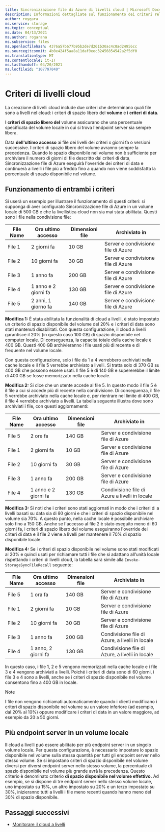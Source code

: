 ```yaml
---
title: Sincronizzazione file di Azure di livelli cloud | Microsoft Docs
description: Informazioni dettagliate sul funzionamento dei criteri relativi alla data e allo spazio disponibile nel volume per scenari diversi.
author: roygara
ms.service: storage
ms.topic: conceptual
ms.date: 04/13/2021
ms.author: rogarana
ms.subservice: files
ms.openlocfilehash: 4376a57b677b95b2de7d261b30ac4c0ad24956cc
ms.sourcegitcommit: 4b0e424f5aa8a11daf0eec32456854542a2f5df0
ms.translationtype: MT
ms.contentlocale: it-IT
ms.lasthandoff: 04/20/2021
ms.locfileid: "107797040"
---
```

# <a name="cloud-tiering-policies"></a>Criteri di livelli cloud

La creazione di livelli cloud include due criteri che determinano quali file sono a livelli nel cloud: i criteri di spazio libero del **volume** e **i criteri di data.**

I **criteri di spazio libero del** volume assicurano che una percentuale specificata del volume locale in cui si trova l'endpoint server sia sempre libera. 

Data **dell'ultimo accesso** ai file dei livelli dei criteri x giorni fa o versioni successive. I criteri di spazio libero del volume avranno sempre la precedenza. Quando lo spazio disponibile nel volume non è sufficiente per archiviare il numero di giorni di file descritto dai criteri di data, Sincronizzazione file di Azure eseguirà l'override dei criteri di data e continuerà a livelli i file più a freddo fino a quando non viene soddisfatta la percentuale di spazio disponibile nel volume.

## <a name="how-both-policies-work-together"></a>Funzionamento di entrambi i criteri

Si userà un esempio per illustrare il funzionamento di questi criteri: si supponga di aver configurato Sincronizzazione file di Azure in un volume locale di 500 GB e che la livellistica cloud non sia mai stata abilitata. Questi sono i file nella condivisione file:

|File Name |Ora ultimo accesso  |Dimensioni file  |Archiviato in |
|----------|------------------|-----------|----------|
|File 1    | 2 giorni fa  | 10 GB | Server e condivisione file di Azure
|File 2    | 10 giorni fa | 30 GB | Server e condivisione file di Azure
|File 3    | 1 anno fa | 200 GB | Server e condivisione file di Azure
|File 4    | 1 anno e 2 giorni fa | 130 GB | Server e condivisione file di Azure
|File 5    | 2 anni, 1 giorno fa | 140 GB | Server e condivisione file di Azure

**Modifica 1:** È stata abilitata la funzionalità di cloud a livelli, è stato impostato un criterio di spazio disponibile del volume del 20% e i criteri di data sono stati mantenuti disabilitati. Con questa configurazione, il cloud a livelli garantisce il 20% (in questo caso 100 GB) di spazio disponibile nel computer locale. Di conseguenza, la capacità totale della cache locale è 400 GB. Questi 400 GB archivieranno i file usati più di recente e di frequente nel volume locale.

Con questa configurazione, solo i file da 1 a 4 verrebbero archiviati nella cache locale e il file 5 verrebbe archiviato a livelli. Si tratta solo di 370 GB su 400 GB che possono essere usati. Il file 5 è di 140 GB e supererebbe il limite di 400 GB se fosse memorizzato nella cache locale. 

**Modifica 2:** Si dice che un utente accede al file 5. In questo modo il file 5 è il file a cui si accede più di recente nella condivisione. Di conseguenza, il file 5 verrebbe archiviato nella cache locale e, per rientrare nel limite di 400 GB, il file 4 verrebbe archiviato a livelli. La tabella seguente illustra dove sono archiviati i file, con questi aggiornamenti:

|File Name |Ora ultimo accesso  |Dimensioni file  |Archiviato in |
|----------|------------------|-----------|----------|
|File 5    | 2 ore fa | 140 GB | Server e condivisione file di Azure
|File 1    | 2 giorni fa  | 10 GB | Server e condivisione file di Azure
|File 2    | 10 giorni fa | 30 GB | Server e condivisione file di Azure
|File 3    | 1 anno fa | 200 GB | Server e condivisione file di Azure
|File 4    | 1 anno e 2 giorni fa | 130 GB | Condivisione file di Azure a livelli in locale

**Modifica 3:** Si noti che i criteri sono stati aggiornati in modo che i criteri di a livelli basati su data sia di 60 giorni e che i criteri di spazio disponibile nel volume sia 70%. A questo punto, nella cache locale è possibile archiviare solo fino a 150 GB. Anche se l'accesso al file 2 è stato eseguito meno di 60 giorni fa, i criteri di spazio libero del volume eseguiranno l'override dei criteri di data e il file 2 viene a livelli per mantenere il 70% di spazio disponibile locale.

**Modifica 4:** Se i criteri di spazio disponibile nel volume sono stati modificati al 20% e quindi usati per richiamare tutti i file che si adattano all'unità locale rispettando i criteri di livelli cloud, la tabella sarà simile alla `Invoke-StorageSyncFileRecall` seguente:

|File Name |Ora ultimo accesso  |Dimensioni file  |Archiviato in |
|----------|------------------|-----------|----------|
|File 5    | 1 ora fa  | 140 GB | Server e condivisione file di Azure
|File 1    | 2 giorni fa  | 10 GB | Server e condivisione file di Azure
|File 2    | 10 giorni fa | 30 GB | Server e condivisione file di Azure
|File 3    | 1 anno fa | 200 GB | Condivisione file di Azure, a livelli in locale
|File 4    | 1 anno, 2 giorni fa | 130 GB | Condivisione file di Azure, a livelli in locale

In questo caso, i file 1, 2 e 5 vengono memorizzati nella cache locale e i file 3 e 4 vengono archiviati a livelli. Poiché i criteri di data sono di 60 giorni, i file 3 e 4 sono a livelli, anche se i criteri di spazio disponibile nel volume consentono fino a 400 GB in locale.

> [!NOTE] 
> I file non vengono richiamati automaticamente quando i clienti modificano i criteri di spazio disponibile nel volume su un valore inferiore (ad esempio, dal 20% al 10%) oppure modificare i criteri di data in un valore maggiore, ad esempio da 20 a 50 giorni.

## <a name="multiple-server-endpoints-on-a-local-volume"></a>Più endpoint server in un volume locale

Il cloud a livelli può essere abilitato per più endpoint server in un singolo volume locale. Per questa configurazione, è necessario impostare lo spazio disponibile nel volume sulla stessa quantità per tutti gli endpoint server nello stesso volume. Se si impostano criteri di spazio disponibile nel volume diversi per diversi endpoint server nello stesso volume, la percentuale di spazio disponibile nel volume più grande avrà la precedenza. Questo criterio è denominato criterio **di spazio disponibile nel volume effettivo.** Ad esempio, se si dispone di tre endpoint server nello stesso volume locale, uno impostato su 15%, un altro impostato su 20% e un terzo impostato su 30%, inizieranno tutti a livelli i file meno recenti quando hanno meno del 30% di spazio disponibile.

## <a name="next-steps"></a>Passaggi successivi

* [Monitorare il cloud a livelli](file-sync-monitor-cloud-tiering.md)
